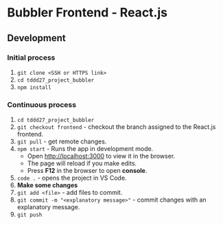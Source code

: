 # Bubbler Frontend - React.js

## Development

### Initial process 
1. `git clone <SSH or HTTPS link>`
2. `cd tddd27_project_bubbler`
3. `npm install` 


### Continuous process

1. `cd tddd27_project_bubbler`
2. `git checkout frontend` - checkout the branch assigned to the React.js frontend.
3. `git pull` - get remote changes.
4. `npm start` - Runs the app in development mode.
   - Open [http://localhost:3000](http://localhost:3000) to view it in the browser.
   - The page will reload if you make edits.<br>
   - Press **F12** in the browser to open **console**. 
5. `code .` - opens the project in VS Code.
6. **Make some changes**
7. `git add <file>` - add files to commit.
8. `git commit -m "<explanatory message>"` - commit changes with an explanatory message.
9. `git push`




